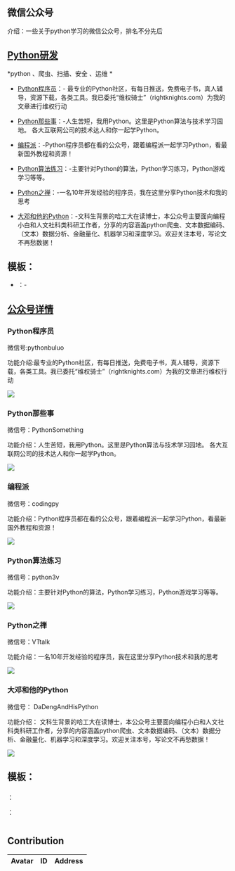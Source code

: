 ## 微信公众号

介绍：一些关于python学习的微信公众号，排名不分先后



## [Python研发]()

*python 、爬虫、扫描、安全 、运维 *

- [Python程序员](#Python程序员)：- 最专业的Python社区，有每日推送，免费电子书，真人辅导，资源下载，各类工具。我已委托“维权骑士”（rightknights.com）为我的文章进行维权行动

- [Python那些事](#Python那些事)：-人生苦短，我用Python。这里是Python算法与技术学习园地。 各大互联网公司的技术达人和你一起学Python。

- [编程派](#编程派)：-Python程序员都在看的公众号，跟着编程派一起学习Python，看最新国外教程和资源！

- [Python算法练习](#Python算法练习)：-主要针对Python的算法，Python学习练习，Python游戏学习等等。

- [Python之禅](#Python之禅)：-一名10年开发经验的程序员，我在这里分享Python技术和我的思考


- [大邓和他的Python](#大邓和他的Python)：-文科生背景的哈工大在读博士，本公众号主要面向编程小白和人文社科类科研工作者，分享的内容涵盖python爬虫、文本数据编码、（文本）数据分析、金融量化、机器学习和深度学习。欢迎关注本号，写论文不再愁数据！




 
## 模板：

- [](#)：-


## [公众号详情]()

### Python程序员 

微信号:pythonbuluo

功能介绍:最专业的Python社区，有每日推送，免费电子书，真人辅导，资源下载，各类工具。我已委托“维权骑士”（rightknights.com）为我的文章进行维权行动

![](https://mp.weixin.qq.com/mp/qrcode?scene=10000004&size=102&__biz=MjM5NzU0MzU0Nw==&mid=2651382259&idx=1&sn=4bb0eff02fcb669d6371968467f69a53&send_time=)


### Python那些事
 
微信号：PythonSomething

功能介绍：人生苦短，我用Python。这里是Python算法与技术学习园地。 各大互联网公司的技术达人和你一起学Python。

![](https://mp.weixin.qq.com/mp/qrcode?scene=10000004&size=102&__biz=MzAwOTQ4MzY1Nw==&mid=2247487861&idx=1&sn=6f6dd1b071ff13a166c4448a6875616a&send_time=)

### 编程派 

微信号：codingpy

功能介绍：Python程序员都在看的公众号，跟着编程派一起学习Python，看最新国外教程和资源！

![](https://mp.weixin.qq.com/mp/qrcode?scene=10000005&size=102&__biz=MzAwNDc0MTUxMw==&mid=2649641347&idx=1&sn=2af28c23e5032fa6098b177fc2e4e37d&send_time=)

### Python算法练习 

微信号：python3v

功能介绍：主要针对Python的算法，Python学习练习，Python游戏学习等等。

![](https://mp.weixin.qq.com/mp/qrcode?scene=10000005&size=102&__biz=MzIyOTc5NzMxMg==&mid=2247484597&idx=1&sn=e21f3227ae538105e5b7cda52008faff&send_time=)

### Python之禅 

微信号：VTtalk

功能介绍：一名10年开发经验的程序员，我在这里分享Python技术和我的思考

![](https://mp.weixin.qq.com/mp/qrcode?scene=10000004&size=102&__biz=MjM5MzgyODQxMQ==&mid=2650370229&idx=1&sn=c1aa8a93317ff7dfcc1d55128244b9f7&send_time=)


### 大邓和他的Python 

微信号：
DaDengAndHisPython

功能介绍：
文科生背景的哈工大在读博士，本公众号主要面向编程小白和人文社科类科研工作者，分享的内容涵盖python爬虫、文本数据编码、（文本）数据分析、金融量化、机器学习和深度学习。欢迎关注本号，写论文不再愁数据！

![](https://mp.weixin.qq.com/mp/qrcode?scene=10000005&size=102&__biz=MzI1MTE2ODg4MA==&mid=2650070720&idx=1&sn=2ac78c04be23751d62e78caa92dc9b16&send_time=)





## 模板：

### 

：

：

![]()
















## Contribution

Avatar | ID | Address
--- | --- | ---
